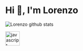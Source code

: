 <h1> Hi 👋, I'm Lorenzo </h1>

![Lorenzo github stats](https://github-readme-stats.vercel.app/api?Lorenzo0009=anuraghazra&show_icons=true&theme=radical)

<!--
**Lorenzo0009/Lorenzo0009** is a ✨ _special_ ✨ repository because its `README.md` (this file) appears on your GitHub profile.

Here are some ideas to get you started:

- 🔭 I’m currently working on ...
- 🌱 I’m currently learning ...
- 👯 I’m looking to collaborate on ...
- 🤔 I’m looking for help with ...
- 💬 Ask me about ...
- 📫 How to reach me: ...
- 😄 Pronouns: ...
- ⚡ Fun fact: ...
-->
<img src="https://devicons.github.io/devicon/devicon.git/icons/javascript/javascript-original.svg" alt="javascript" width="45" height="45"/> 